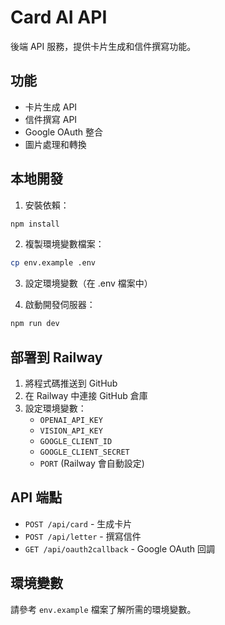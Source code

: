# Card AI API

後端 API 服務，提供卡片生成和信件撰寫功能。

## 功能

- 卡片生成 API
- 信件撰寫 API
- Google OAuth 整合
- 圖片處理和轉換

## 本地開發

1. 安裝依賴：
```bash
npm install
```

2. 複製環境變數檔案：
```bash
cp env.example .env
```

3. 設定環境變數（在 .env 檔案中）

4. 啟動開發伺服器：
```bash
npm run dev
```

## 部署到 Railway

1. 將程式碼推送到 GitHub
2. 在 Railway 中連接 GitHub 倉庫
3. 設定環境變數：
   - `OPENAI_API_KEY`
   - `VISION_API_KEY`
   - `GOOGLE_CLIENT_ID`
   - `GOOGLE_CLIENT_SECRET`
   - `PORT` (Railway 會自動設定)

## API 端點

- `POST /api/card` - 生成卡片
- `POST /api/letter` - 撰寫信件
- `GET /api/oauth2callback` - Google OAuth 回調

## 環境變數

請參考 `env.example` 檔案了解所需的環境變數。 